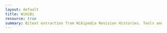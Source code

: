 ```yaml
---
layout: default
title: WiHiBi
resource: true
summary: Bitext extraction from Wikipedia Revision Histories. Tools and parallel resources for a multitude of languages.
---
```

